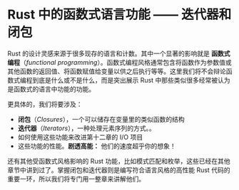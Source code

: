 # Rust 中的函数式语言功能 —— 迭代器和闭包

Rust 的设计灵感来源于很多现存的语言和计数。其中一个显著的影响就是 **函数式编程**（*functional programming*）。函数式编程风格通常包含将函数作为参数值或其他函数的返回值、将函数赋值给变量以供之后执行等等。这里我们将不会辩论函数式编程到底是什么或不是什么，而是突出展示 Rust 中那些类似很多经常被认为是函数式的语言中功能的功能。

更具体的，我们将要涉及：

* **闭包**（*Closures*），一个可以储存在变量里的类似函数的结构
* **迭代器**（*Iterators*），一种处理元素序列的方式。。
* 如何使用这些功能来改进第十二章的 I/O 项目
* 这些功能的性能。**剧透高能：** 他们的速度超乎你的想象！

还有其他受函数式风格影响的 Rust 功能，比如模式匹配和枚举，这些已经在其他章节中讲到过了。掌握闭包和迭代器则是编写符合语言风格的高性能 Rust 代码的重要一环，所以我们将专门用一整章来讲解他们。